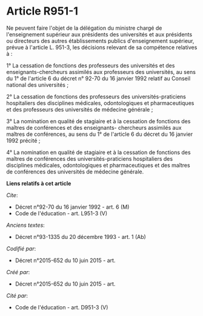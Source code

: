 # Article R951-1

Ne peuvent faire l'objet de la délégation du ministre chargé de l'enseignement supérieur aux présidents des universités et
aux présidents ou directeurs des autres établissements publics d'enseignement supérieur, prévue à l'article L. 951-3, les
décisions relevant de sa compétence relatives à : 

1° La cessation de fonctions des professeurs des universités et des enseignants-chercheurs assimilés aux professeurs des
universités, au sens du 1° de l'article 6 du décret n° 92-70 du 16 janvier 1992 relatif au Conseil national des
universités ; 

2° La cessation de fonctions des professeurs des universités-praticiens hospitaliers des disciplines médicales,
odontologiques et pharmaceutiques et des professeurs des universités de médecine générale ; 

3° La nomination en qualité de stagiaire et à la cessation de fonctions des maîtres de conférences et des enseignants-
chercheurs assimilés aux maîtres de conférences, au sens du 1° de l'article 6 du décret du 16 janvier 1992 précité ; 

4° La nomination en qualité de stagiaire et à la cessation de fonctions des maîtres de conférences des universités-praticiens
hospitaliers des disciplines médicales, odontologiques et pharmaceutiques et des maîtres de conférences des universités de
médecine générale.

**Liens relatifs à cet article**

_Cite_:

  - Décret n°92-70 du 16 janvier 1992 - art. 6 (M)
  - Code de l'éducation - art. L951-3 (V)

_Anciens textes_:

  - Décret n°93-1335 du 20 décembre 1993 - art. 1 (Ab)

_Codifié par_:

  - Décret n°2015-652 du 10 juin 2015 - art.

_Créé par_:

  - Décret n°2015-652 du 10 juin 2015 - art.

_Cité par_:

  - Code de l'éducation - art. D951-3 (V)

